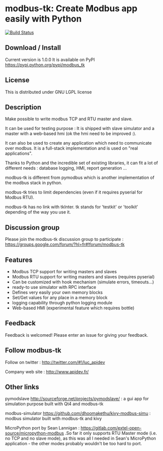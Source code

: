 modbus-tk: Create Modbus app easily with Python
=================================================

[![Build Status](https://semaphoreci.com/api/v1/ljean/modbus-tk/branches/master/shields_badge.svg)](https://semaphoreci.com/ljean/modbus-tk)

Download / Install
------------------------------------
Current version is 1.0.0 It is available on PyPI https://pypi.python.org/pypi/modbus_tk

License
------------------------------------
This is distributed under GNU LGPL license

Description
------------------------------------
Make possible to write modbus TCP and RTU master and slave.

It can be used for testing purpose : It is shipped with slave simulator and a master with a web-based hmi (ok the hmi need to be improved :).

It can also be used to create any application which need to communicate over modbus. It is a full-stack implementation and is used on "real applications".

Thanks to Python and the incredible set of existing libraries, it can fit a lot of different needs : database logging, HMI, report generation ...

modbus-tk is different from pymodbus which is another implementation of the modbus stack in python.

modbus-tk tries to limit dependencies (even if it requires pyserial for Modbus RTU).

modbus-tk has no link with tkInter. tk stands for 'testkit' or 'toolkit' depending of the way you use it.

Discussion group
------------------------------------
Please join the modbus-tk discussion group to participate : https://groups.google.com/forum/?hl=fr#!forum/modbus-tk

Features
------------------------------------
* Modbus TCP support for writing masters and slaves
* Modbus RTU support for writing masters and slaves (requires pyserial)
* Can be customized with hook mechanism (simulate errors, timeouts...)
* ready-to use simulator with RPC interface
* Defines very easily your own memory blocks
* Set/Get values for any place in a memory block
* logging capability through python logging module
* Web-based HMI (experimental feature which requires bottle)

Feedback
------------------------------------
Feedback is welcomed! Please enter an issue for giving your feedback.

Follow modbus-tk
------------------------------------
Follow on twitter : http://twitter.com/#!/luc_apidev

Company web site : <http://www.apidev.fr/>

Other links
------------------------------------
pymodslave http://sourceforge.net/projects/pymodslave/ : a gui app for simulation purpose built with Qt4 and modbus-tk

modbus-simulator https://github.com/dhoomakethu/kivy-modbus-simu : modbus simulator built with modbus-tk and kivy

MicroPython port by Sean Lannigan : https://gitlab.com/extel-open-source/micropython-modbus .So far it only supports RTU Master mode (i.e. no TCP and no slave mode), as this was all I needed in Sean's MicroPython application - the other modes probably wouldn't be too hard to port.
